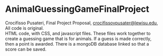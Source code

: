 # AnimalGuessingGameFinalProject
Crocifisso Pusateri,
Final Project Proposal, 
crocifissovpusater@lewisu.edu, 
All code is original.  
HTML code, with CSS, and javascript files. These files work together to create a guessing game that is for animals. If a guess is made correctly, then a point is awarded. There is a mongoDB database linked so that a score can be saved. 
